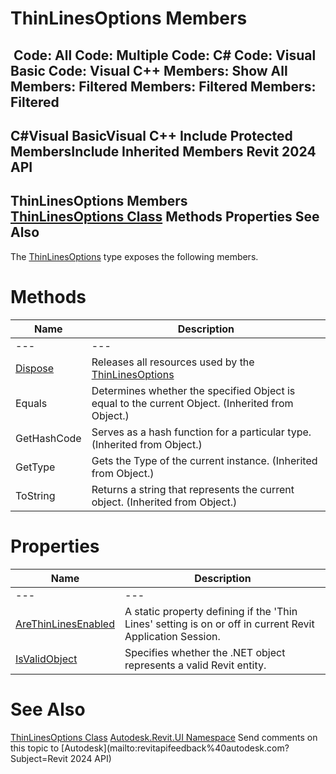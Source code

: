 # ThinLinesOptions Members

﻿
 Code: All Code: Multiple Code: C# Code: Visual Basic Code: Visual C++  Members: Show All Members: Filtered Members: Filtered Members: Filtered   
---  
C#Visual BasicVisual C++
Include Protected MembersInclude Inherited Members
Revit 2024 API  
---  
ThinLinesOptions Members  
[ThinLinesOptions Class](1d348cae-3e60-f890-5262-da795d927ea4.md "ThinLinesOptions Class") Methods Properties See Also  
---  
The [ThinLinesOptions](1d348cae-3e60-f890-5262-da795d927ea4.md "ThinLinesOptions Class") type exposes the following members.
# Methods
| Name | Description |
| --- | --- |
| --- | --- | --- |
| [Dispose](b5ec245e-a8ee-d441-1c79-be5b5a7a061f.md "Dispose Method") | Releases all resources used by the [ThinLinesOptions](1d348cae-3e60-f890-5262-da795d927ea4.md "ThinLinesOptions Class") |
| Equals | Determines whether the specified Object is equal to the current Object. (Inherited from Object.) |
| GetHashCode | Serves as a hash function for a particular type.  (Inherited from Object.) |
| GetType | Gets the Type of the current instance. (Inherited from Object.) |
| ToString | Returns a string that represents the current object. (Inherited from Object.) |

# Properties
| Name | Description |
| --- | --- |
| --- | --- | --- |
| [AreThinLinesEnabled](cc12cf65-dbb1-8e89-5136-c8e7f087bd5e.md "AreThinLinesEnabled Property") | A static property defining if the 'Thin Lines' setting is on or off in current Revit Application Session. |
| [IsValidObject](0081a44a-4f6b-317a-9238-0f3c6fbd0fe2.md "IsValidObject Property") | Specifies whether the .NET object represents a valid Revit entity. |

# See Also
[ThinLinesOptions Class](1d348cae-3e60-f890-5262-da795d927ea4.md "ThinLinesOptions Class")
[Autodesk.Revit.UI Namespace](e86fd90a-8957-02a6-da7f-ced248966e3e.md "Autodesk.Revit.UI Namespace")
Send comments on this topic to [Autodesk](mailto:revitapifeedback%40autodesk.com?Subject=Revit 2024 API)